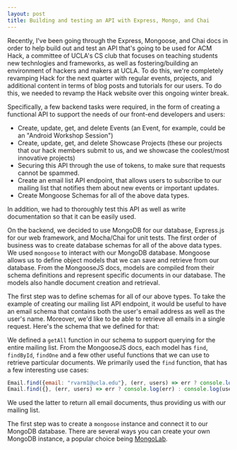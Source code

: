 ```yaml
---
layout: post
title: Building and testing an API with Express, Mongo, and Chai
---
```


Recently, I've been going through the Express, Mongoose, and Chai docs in order to help build out and test an API that's going to be used for ACM Hack, a committee of UCLA's CS club that focuses on teaching students new technlogies and frameworks, as well as fostering/building an environment of hackers and makers at UCLA. To do this, we're completely revamping Hack for the next quarter with regular events, projects, and additional content in terms of blog posts and tutorials for our users. To do this, we needed to revamp the Hack website over this ongoing winter break. 

Specifically, a few backend tasks were required, in the form of creating a functional API to support the needs of our front-end developers and users: 
  - Create, update, get, and delete Events (an Event, for example, could be an "Android Workshop Session")
  - Create, update, get, and delete Showcase Projects (these our projects that our hack members submit to us, and we showcase the coolest/most innovative projects)
  - Securing this API through the use of tokens, to make sure that requests cannot be spammed. 
  - Create an email list API endpoint, that allows users to subscribe to our mailing list that notifies them about new events or important updates.
  - Create Mongoose Schemas for all of the above data types.

In addition, we had to thoroughly test this API as well as write documentation so that it can be easily used. 

On the backend, we decided to use MongoDB for our database, Express.js for our web framework, and Mocha/Chai for unit tests. The first order of business was to create database schemas for all of the above data types. We used `mongoose` to interact with our MongoDB database. Mongoose allows us to define object models that we can save and retrieve from our database. From the MongooseJS docs, models are compiled from their schema definitions and represent specific documents in our database. The models also handle document creation and retrieval. 

The first step was to define schemas for all of our above types. To take the example of creating our mailing list API endpoint, it would be useful to have an email schema that contains both the user's email address as well as the user's name. Moreover, we'd like to be able to retrieve all emails in a single request. Here's the schema that we defined for that: 

<script src="https://gist.github.com/rohan-varma/1cde65d7e093ddfc24d048a28dcc4af0.js"></script>

We defined a `getAll` function in our schema to support querying for the entire mailing list. From the MongooseJS docs, each model has `find`, `findById`, `findOne` and a few other useful functions that we can use to retrieve particular documents. We primarily used the `find` function, that has a few interesting use cases: 

```javascript
Email.find({email: "rvarm1@ucla.edu"}, (err, users) => err ? console.log(err) : console.log(users)); //find all documents matching email of "rvarm1@ucla.edu", and pass the results to an anonymous function. 
Email.find({}, (err, users) => err ? console.log(err) : console.log(users)); //no matching specified, so retrieve all documents.
```

We used the latter to return all email documents, thus providing us with our mailing list. 

The first step was to create a `mongoose` instance and connect it to our MongoDB database. There are several ways you can create your own MongoDB instance, a popular choice being [MongoLab](https://mlab.com/). 

